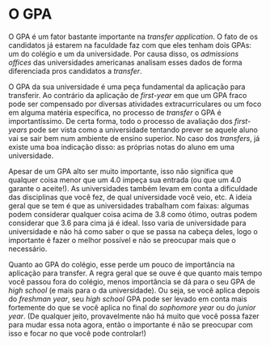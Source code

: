 # O GPA

O GPA é um fator bastante importante na *transfer application*. O fato de os candidatos já estarem na faculdade faz com que eles tenham dois GPAs: um do colégio e um da universidade. Por causa disso, os *admissions offices* das universidades americanas analisam esses dados de forma diferenciada pros candidatos a *transfer*.

O GPA da sua universidade é uma peça fundamental da aplicação para transferir. Ao contrário da aplicação de *first-year* em que um GPA fraco pode ser compensado por diversas atividades extracurriculares ou um foco em alguma matéria específica, no processo de *transfer* o GPA é importantíssimo. De certa forma, todo o processo de avaliação dos *first-years* pode ser vista como a universidade tentando prever se aquele aluno vai se sair bem num ambiente de ensino superior. No caso dos *transfers*, já existe uma boa indicação disso: as próprias notas do aluno em uma universidade.

Apesar de um GPA alto ser muito importante, isso não significa que qualquer coisa menor que um 4.0 impeça sua entrada (ou que um 4.0 garante o aceite!). As universidades também levam em conta a dificuldade das disciplinas que você fez, de qual universidade você veio, etc. A ideia geral que se tem é que as universidades trabalham com faixas: algumas podem considerar qualquer coisa acima de 3.8 como ótimo, outras podem considerar que 3.6 para cima já é ideal. Isso varia de universidade para universidade e não há como saber o que se passa na cabeça deles, logo o importante é fazer o melhor possível e não se preocupar mais que o necessário.

Quanto ao GPA do colégio, esse perde um pouco de importância na aplicação para transfer. A regra geral que se ouve é que quanto mais tempo você passou fora do colégio, menos importância se dá para o seu GPA de *high school* (e mais para o da universidade). Ou seja, se você aplica depois do *freshman year*, seu *high school* GPA pode ser levado em conta mais fortemente do que se você aplica no final do *sophomore year* ou do *junior year*. (De qualquer jeito, provavelmente não há muito que você possa fazer para mudar essa nota agora, então o importante é não se preocupar com isso e focar no que você pode controlar!)
